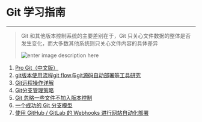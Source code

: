 # Git 学习指南

---
> Git 和其他版本控制系统的主要差别在于，Git 只关心文件数据的整体是否发生变化，而大多数其他系统则只关心文件内容的具体差异
> 
> ![enter image description here](http://image.beekka.com/blog/201207/bg2012070501.png)

1. [Pro Git（中文版）](http://git.oschina.net/progit/index.html)
2. [git版本使用流程git flow与git源码自动部署等工具研究](https://tower.im/projects/8b2b868fb79249c8a166884a423f743e/todos/4fb5faedd8194765b8405bca1e32603e/)
3. [Git远程操作详解](http://www.ruanyifeng.com/blog/2014/06/git_remote.html)
4. [Git分支管理策略](http://www.ruanyifeng.com/blog/2012/07/git.html)
5. [Git 忽略一些文件不加入版本控制](http://blog.csdn.net/xmyzlz/article/details/8592302)
6. [一个成功的 Git 分支模型](http://blog.jobbole.com/81196/#rd)
7. [使用 GitHub / GitLab 的 Webhooks 进行网站自动化部署](http://www.lovelucy.info/auto-deploy-website-by-webhooks-of-github-and-gitlab.html)